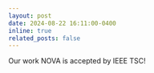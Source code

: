 ```yaml
---
layout: post
date: 2024-08-22 16:11:00-0400
inline: true
related_posts: false
---
```


Our work NOVA is accepted by IEEE TSC!
